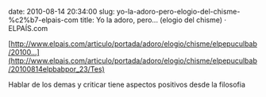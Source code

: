 date: 2010-08-14 20:34:00
slug: yo-la-adoro-pero-elogio-del-chisme-%c2%b7-elpais-com
title: Yo la adoro, pero... (elogio del chisme) · ELPAÍS.com

    

[http://www.elpais.com/articulo/portada/adoro/elogio/chisme/elpepuculbab/20100...](http://www.elpais.com/articulo/portada/adoro/elogio/chisme/elpepuculbab/20100814elpbabpor_23/Tes)

Hablar de los demas y criticar tiene aspectos positivos desde la filosofia

  

